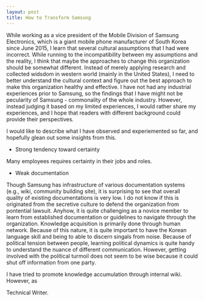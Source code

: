 ```yaml
---
layout: post
title: How to Transform Samsung
---
```


While working as a vice president of the Mobile Division of Samsung Electronics, which is a giant mobile phone manufacturer of South Korea since June 2015, I learn that several cultural assumptions that I had were incorrect. While running to the incompatibility between my assumptions and the reality, I think that maybe the approaches to change this organization should be somewhat different. Instead of merely applying research and collected widsdom in western world (mainly in the United States), I need to better understand the cultural context and figure out the best approach to make this organization healthy and effective. I have not had any industrial experiences prior to Samsung, so the findings that I have might not be pecularity of Samsung - commonality of the whole industry. However, instead judging it based on my limited experiences, I would rather share my experiences, and I hope that readers with different background could provide their perspectives.

I would like to describe what I have observed and experiemented so far, and hopefully glean out some insights from this.

- Strong tendency toward certainty

Many employees requires certainty in their jobs and roles. 

- Weak documentation

Though Samsung has infrastructure of various documentation systems (e.g., wiki, community building site), it is surprising to see that overall quality of existing documentations is very low. I do not know if this is originated from the secretive culture to defend the organization from pontential lawsuit. Anyhow, it is quite challenging as a novice member to learn from established documentation or guidelines to navigate through the organization. Knowledge acquisition is primarily done through human network. Because of this nature, it is quite important to have the Korean language skill and being to able to discern singals from noise. Because of political tension between people, learning political dynamics is quite handy to understand the nuance of different communication. However, getting involved with the political turmoil does not seem to be wise because it could shut off information from one party.

I have tried to promote knowledge accumulation through internal wiki. However, as 

Technical Writer.